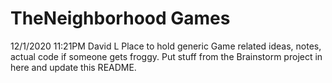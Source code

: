 # TheNeighborhood Games

12/1/2020 11:21PM David L
Place to hold generic Game related ideas, notes, actual code if someone gets froggy. Put stuff from the Brainstorm project in here and update this README. 

